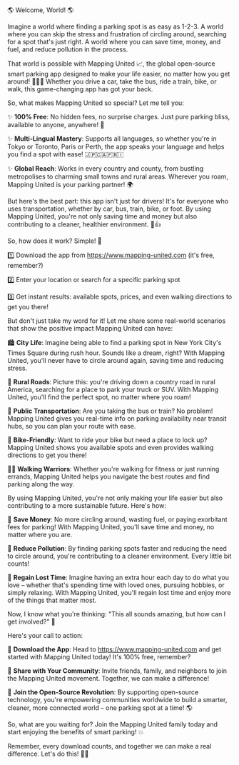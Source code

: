 🌎 Welcome, World! 🌎

Imagine a world where finding a parking spot is as easy as 1-2-3. A world where you can skip the stress and frustration of circling around, searching for a spot that's just right. A world where you can save time, money, and fuel, and reduce pollution in the process.

That world is possible with Mapping United 📈, the global open-source smart parking app designed to make your life easier, no matter how you get around! 🚌🚂💨 Whether you drive a car, take the bus, ride a train, bike, or walk, this game-changing app has got your back.

So, what makes Mapping United so special? Let me tell you:

✨ **100% Free**: No hidden fees, no surprise charges. Just pure parking bliss, available to anyone, anywhere! 🌟

✨ **Multi-Lingual Mastery**: Supports all languages, so whether you're in Tokyo or Toronto, Paris or Perth, the app speaks your language and helps you find a spot with ease! 🇯🇵🇨🇦🇫🇷🇮

✨ **Global Reach**: Works in every country and county, from bustling metropolises to charming small towns and rural areas. Wherever you roam, Mapping United is your parking partner! 🌍

But here's the best part: this app isn't just for drivers! It's for everyone who uses transportation, whether by car, bus, train, bike, or foot. By using Mapping United, you're not only saving time and money but also contributing to a cleaner, healthier environment. 🌳👍

So, how does it work? Simple! 🤔

1️⃣ Download the app from https://www.mapping-united.com (it's free, remember?)

2️⃣ Enter your location or search for a specific parking spot

3️⃣ Get instant results: available spots, prices, and even walking directions to get you there!

But don't just take my word for it! Let me share some real-world scenarios that show the positive impact Mapping United can have:

🏙️ **City Life**: Imagine being able to find a parking spot in New York City's Times Square during rush hour. Sounds like a dream, right? With Mapping United, you'll never have to circle around again, saving time and reducing stress.

🚗 **Rural Roads**: Picture this: you're driving down a country road in rural America, searching for a place to park your truck or SUV. With Mapping United, you'll find the perfect spot, no matter where you roam!

🚌 **Public Transportation**: Are you taking the bus or train? No problem! Mapping United gives you real-time info on parking availability near transit hubs, so you can plan your route with ease.

💪 **Bike-Friendly**: Want to ride your bike but need a place to lock up? Mapping United shows you available spots and even provides walking directions to get you there!

🏃‍♀️ **Walking Warriors**: Whether you're walking for fitness or just running errands, Mapping United helps you navigate the best routes and find parking along the way.

By using Mapping United, you're not only making your life easier but also contributing to a more sustainable future. Here's how:

💸 **Save Money**: No more circling around, wasting fuel, or paying exorbitant fees for parking! With Mapping United, you'll save time and money, no matter where you are.

🌿 **Reduce Pollution**: By finding parking spots faster and reducing the need to circle around, you're contributing to a cleaner environment. Every little bit counts!

💪 **Regain Lost Time**: Imagine having an extra hour each day to do what you love – whether that's spending time with loved ones, pursuing hobbies, or simply relaxing. With Mapping United, you'll regain lost time and enjoy more of the things that matter most.

Now, I know what you're thinking: "This all sounds amazing, but how can I get involved?" 🤔

Here's your call to action:

📲 **Download the App**: Head to https://www.mapping-united.com and get started with Mapping United today! It's 100% free, remember?

👥 **Share with Your Community**: Invite friends, family, and neighbors to join the Mapping United movement. Together, we can make a difference!

💪 **Join the Open-Source Revolution**: By supporting open-source technology, you're empowering communities worldwide to build a smarter, cleaner, more connected world – one parking spot at a time! 🌎

So, what are you waiting for? Join the Mapping United family today and start enjoying the benefits of smart parking! 💥

Remember, every download counts, and together we can make a real difference. Let's do this! 💪🌟